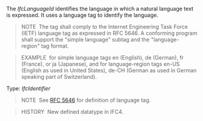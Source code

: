 The _IfcLanguageId_ identifies the language in which a natural language text is expressed. It uses a language tag to identify the language.

> NOTE&nbsp; The tag shall comply to the Internet Engineering Task Force (IETF) language tag as expressed in RFC 5646. A conforming program shall support the "simple language" subtag and the "language-region" tag format.

> EXAMPLE&nbsp; for simple language tags en (English), de (German), fr (France), or ja (Japanese), and for language-region tags en-US (English as used in United States), de-CH (German as used in German speaking part of Switzerland).

Type: _IfcIdentifier_

> NOTE&nbsp; See [RFC 5646](../../../bibliography.htm#RFC-5646) for definition of language tag.

> HISTORY&nbsp; New defined datatype in IFC4.